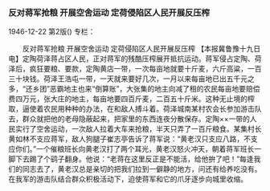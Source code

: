 ### 反对蒋军抢粮  开展空舍运动  定荷侵陷区人民开展反压榨

1946-12-22
第2版()
专栏：

　　反对蒋军抢粮
    开展空舍运动
    定荷侵陷区人民开展反压榨
    【本报冀鲁豫十九日电】定陶荷泽蒋占区人民，正对蒋军的残酷压榨展开抵抗运动。蒋军侵占定陶、荷泽后，疯狂要粮、要款，定陶黄店一带，一次每亩地就要十斤麦，六斤高粱，一百三十块钱。荷泽王浩屯一带，一天就来要好几次，一月以来每亩地已出五千元之多，“还乡团”恶霸地主也来“倒算账”，大张集的地主向减了租的农民每亩地要赔偿费四万元，张大庄的地主，每亩地要四百斤麦，二百五十斤米。这种无止境的榨取，逼使着农民用种种的办法，在和敌人搏斗着。荷泽城南某村农会长参加游击队去，群众就把他的老母隐蔽起来，把家里的东西连夜分散保存。定陶××一带的人民实行了空舍运动，一次敌人拉着大车来抢粮，半天只弄了一百斤粮食。某集村长黄如林不支应蒋军，敌人狗腿子崔志亭告诉了蒋军说：“黄老汉只支应八路，不支应你们。”一个催粮班长向黄老汉打了两个耳光，黄老汉怒火冲天，朝着蒋军班长一脚下去踢了个鹞子翻身。他说：“老蒋在这里反正是不能活，给他拚了吧！”每逢我们的同志去了，黄老汉总是亲切的把我们拉到一僻静的地方，问还有给养吃没有。在我军的游击队结合群众积极活动下，迫使蒋军和它的爪牙逐步向城里收缩。
